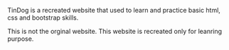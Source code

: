 TinDog is a recreated website that used to learn and practice basic html, css and bootstrap skills.

This is not the orginal website. This website is recreated only for leanring purpose.

